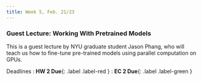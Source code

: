 ```yaml
---
title: Week 5, Feb. 21/23
---
```


### Guest Lecture: Working With Pretrained Models

This is a guest lecture by NYU graduate student Jason Phang, who will teach us how to fine-tune pre-trained models 
using parallel computation on GPUs.

Deadlines
: **HW 2 Due**{: .label .label-red }
: **EC 2 Due**{: .label .label-green }